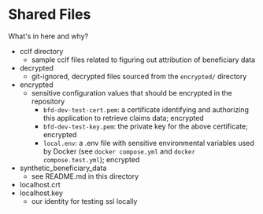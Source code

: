 # Shared Files

What's in here and why?

- cclf directory
  - sample cclf files related to figuring out attribution of beneficiary data
- decrypted
  - git-ignored, decrypted files sourced from the `encrypted/` directory
- encrypted
  - sensitive configuration values that should be encrypted in the repository
    - `bfd-dev-test-cert.pem`: a certificate identifying and authorizing this application to retrieve claims data; encrypted
    - `bfd-dev-test-key.pem`: the private key for the above certificate; encrypted
    - `local.env`: a .env file with sensitive environmental variables used by Docker (see `docker compose.yml` and `docker compose.test.yml`); encrypted
- synthetic_beneficiary_data
  - see README.md in this directory
- localhost.crt
- localhost.key
  - our identity for testing ssl locally
